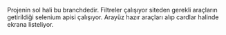 Projenin sol hali bu branchdedir.
Filtreler çalışıyor siteden gerekli araçların getirildiği selenium apisi çalışıyor.
Arayüz hazır araçları alıp cardlar halinde ekrana listeliyor.
